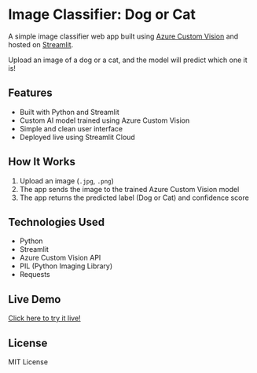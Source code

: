 # Image Classifier: Dog or Cat

A simple image classifier web app built using [Azure Custom Vision]([url](https://azure.microsoft.com/en-us/services/cognitive-services/custom-vision-service/)) and hosted on [Streamlit]([url](https://streamlit.io/)).  

Upload an image of a dog or a cat, and the model will predict which one it is!

## Features
- Built with Python and Streamlit
- Custom AI model trained using Azure Custom Vision
- Simple and clean user interface
- Deployed live using Streamlit Cloud

## How It Works
1. Upload an image (`.jpg`, `.png`)
2. The app sends the image to the trained Azure Custom Vision model
3. The app returns the predicted label (Dog or Cat) and confidence score

## Technologies Used
- Python
- Streamlit
- Azure Custom Vision API
- PIL (Python Imaging Library)
- Requests

## Live Demo
[Click here to try it live!]([url](https://dog-cat-classifier-pcmdcvn3pomzjq5gqz2mcn.streamlit.app/))

## License
MIT License
